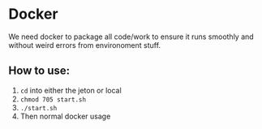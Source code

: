 # Docker

We need docker to package all code/work to ensure it runs smoothly and without weird errors from environoment stuff.

## How to use:

1. `cd` into either the jeton or local
2. `chmod 705 start.sh`
3. `./start.sh`
4. Then normal docker usage
